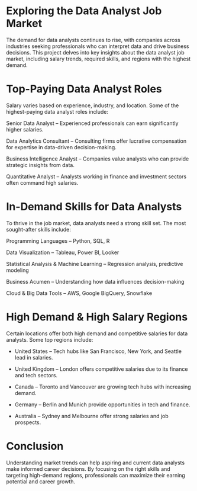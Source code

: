 # Exploring the Data Analyst Job Market

The demand for data analysts continues to rise, with companies across industries seeking professionals who can interpret data and drive business decisions. This project delves into key insights about the data analyst job market, including salary trends, required skills, and regions with the highest demand.

# Top-Paying Data Analyst Roles

Salary varies based on experience, industry, and location. Some of the highest-paying data analyst roles include:

Senior Data Analyst – Experienced professionals can earn significantly higher salaries.

Data Analytics Consultant – Consulting firms offer lucrative compensation for expertise in data-driven decision-making.

Business Intelligence Analyst – Companies value analysts who can provide strategic insights from data.

Quantitative Analyst – Analysts working in finance and investment sectors often command high salaries.

# In-Demand Skills for Data Analysts

To thrive in the job market, data analysts need a strong skill set. The most sought-after skills include:

Programming Languages – Python, SQL, R

Data Visualization – Tableau, Power BI, Looker

Statistical Analysis & Machine Learning – Regression analysis, predictive modeling

Business Acumen – Understanding how data influences decision-making

Cloud & Big Data Tools – AWS, Google BigQuery, Snowflake

# High Demand & High Salary Regions

Certain locations offer both high demand and competitive salaries for data analysts. Some top regions include:

* United States – Tech hubs like San Francisco, New York, and Seattle lead in salaries.

* United Kingdom – London offers competitive salaries due to its finance and tech sectors.

* Canada – Toronto and Vancouver are growing tech hubs with increasing demand.

* Germany – Berlin and Munich provide opportunities in tech and finance.

* Australia – Sydney and Melbourne offer strong salaries and job prospects.

# Conclusion

Understanding market trends can help aspiring and current data analysts make informed career decisions. By focusing on the right skills and targeting high-demand regions, professionals can maximize their earning potential and career growth.

